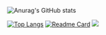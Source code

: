 ![Anurag's GitHub stats](https://github-readme-stats.vercel.app/api?username=bjnandi&show_icons=true&hide=contribs,prs&theme=radical)

[![Top Langs](https://github-readme-stats.vercel.app/api/top-langs/?username=bjnandi&layout=compact)](https://github.com/anuraghazra/github-readme-stats)
[![Readme Card](https://github-readme-stats.vercel.app/api/pin/?username=bjnandi&repo=github-readme-stats)](https://github.com/anuraghazra/github-readme-stats)
![](https://komarev.com/ghpvc/?username=bjnandi&color=brightgreen)


